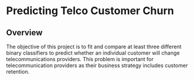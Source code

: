 # Predicting Telco Customer Churn

## Overview
The objective of this project is to fit and compare at least three different binary classifiers to predict whether an individual customer will change telecommunications providers. This problem is important for telecommunication providers as their business strategy includes customer retention.
